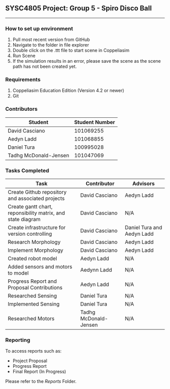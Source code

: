 ## SYSC4805 Project: Group 5 - Spiro Disco Ball
***
### **How to set up environment**
1. Pull most recent version from GitHub
2. Navigate to the folder in file explorer
3. Double click on the .ttt file to start scene in Coppeliasim
4. Run Scene
5. If the simulation results in an error, please save the scene as the scene path has not been created yet.

### **Requirements**
1. Coppeliasim Education Edition (Version 4.2 or newer)
2. Git

### **Contributors**
Student | Student Number
--- | ---
David Casciano | 101069255
Aedyn Ladd | 101068855
Daniel Tura | 100995028
Tadhg McDonald-Jensen | 101047069

### **Tasks Completed**
Task | Contributor | Advisors
---|---|---
Create Github repository and associated projects | David Casciano | Aedyn Ladd
Create gantt chart, reponsibility matrix, and state diagram | David Casciano | N/A
Create infrastructure for version controlling | David Casciano | Daniel Tura and Aedyn Ladd
Research Morphology | David Casciano  | Aedyn Ladd
Implement Morphology | David Casciano | Aedyn Ladd
Created robot model | Aedyn Ladd | N/A
Added sensors and motors to model | Aedynn Ladd | N/A
Progress Report and Proposal Contributions | Aedyn Ladd | N/A
Researched Sensing | Daniel Tura | N/A
Implemented Sensing | Daniel Tura | N/A
Researched Motors | Tadhg McDonald-Jensen | N/A

### **Reporting**
To access reports such as:
- Project Proposal
- Progress Report
- Final Report (In Progress)

Please refer to the _Reports_ Folder.
